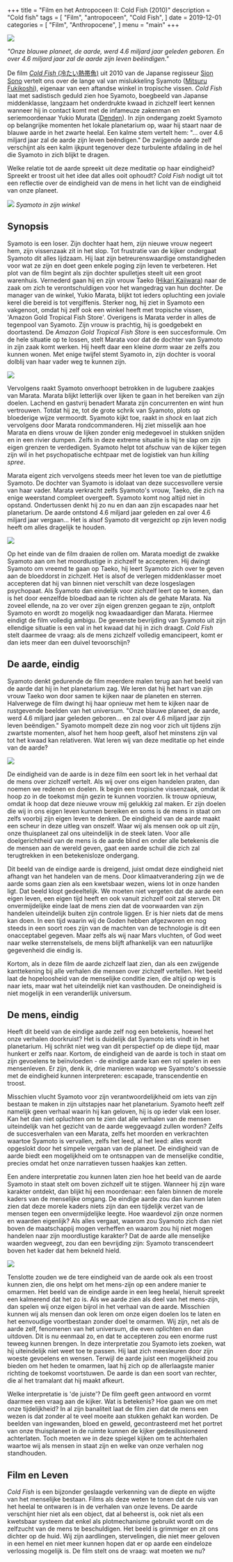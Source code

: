 +++
title = "Film en het Antropoceen II: Cold Fish (2010)"
description = "Cold fish"
tags = [
    "Film",
    "antropoceen",
    "Cold Fish",
]
date = 2019-12-01
categories = [
    "Film",
    "Anthropocene",
]
menu = "main"
+++

![](https://github.com/Boreque/deklos/blob/master/static/images/coldfish1borisvanmeurs.png?raw=true)

*"Onze blauwe planeet, de aarde, werd 4.6 miljard jaar geleden geboren. En over 4.6 miljard jaar zal de aarde zijn leven beëindigen."*

<!--more-->

De film [*Cold Fish* (冷たい熱帯魚)](https://www.imdb.com/title/tt1632547/?ref_=ttpl_pl_tt) uit 2010 van de Japanse regisseur [Sion Sono](https://www.imdb.com/name/nm0814469/?ref_=tt_ov_dr) vertelt ons over de lange val van mislukkeling Syamoto ([Mitsuru Fukikoshi](https://en.wikipedia.org/wiki/Mitsuru_Fukikoshi)), eigenaar van een aftandse winkel in tropische vissen. *Cold Fish* laat met sadistisch geduld zien hoe Syamoto, boegbeeld van Japanse middenklasse, langzaam het onderdrukte kwaad in zichzelf leert kennen wanneer hij in contact komt met de infameuze zakenman en seriemoordenaar Yukio Murata ([Denden](https://en.wikipedia.org/wiki/Denden)). In zijn ondergang zoekt Syamoto op belangrijke momenten het lokale planetarium op, waar hij staart naar de blauwe aarde in het zwarte heelal. Een kalme stem vertelt hem: "... over 4.6 miljard jaar zal de aarde zijn leven beëndigen." De zwijgende aarde zelf verschijnt als een kalm ijkpunt tegenover deze turbulente afdaling in de hel die Syamoto in zich blijkt te dragen. 

Welke relatie tot de aarde spreekt uit deze meditatie op haar eindigheid? Spreekt er troost uit het idee dat alles ooit ophoudt? *Cold Fish* nodigt uit tot een reflectie over de eindigheid van de mens in het licht van de eindigheid van onze planeet. 

![](https://github.com/Boreque/deklos/blob/master/static/images/coldfish2borisvanmeurs.png?raw=true)
*Syamoto in zijn winkel*

## Synopsis

Syamoto is een loser. Zijn dochter haat hem, zijn nieuwe vrouw negeert hem, zijn vissenzaak zit in het slop. Tot frustratie van de kijker ondergaat Syamoto dit alles lijdzaam. Hij laat zijn betreurenswaardige omstandigheden voor wat ze zijn en doet geen enkele poging zijn leven te verbeteren. Het plot van de film begint als zijn dochter spulletjes steelt uit een groot warenhuis. Vernederd gaan hij en zijn vrouw Taeko ([Hikari Kajiwara](https://www.imdb.com/name/nm2069032/)) naar de zaak om zich te verontschuldigen voor het wangedrag van hun dochter. De manager van de winkel, Yukio Marata, blijkt tot ieders opluchting een joviale kerel die bereid is tot vergiffenis. Sterker nog, hij ziet in Syamoto een vakgenoot, omdat hij zelf ook een winkel heeft met tropische vissen, 'Amazon Gold Tropical Fish Store'. Overigens is Marata verder in alles de tegenpool van Syamoto. Zijn vrouw is prachtig, hij is goedgebekt en doortastend. De *Amazon Gold Tropical Fish Store* is een succesformule. Om de hele situatie op te lossen, stelt Marata voor dat de dochter van Syamoto in zijn zaak komt werken. Hij heeft daar een kleine *dorm* waar ze zelfs zou kunnen wonen. Met enige twijfel stemt Syamoto in, zijn dochter is vooral dolblij van haar vader weg te kunnen zijn.

![](https://github.com/Boreque/deklos/blob/master/static/images/coldfish3borisvanmeurs.png?raw=true)

Vervolgens raakt Syamoto onverhoopt betrokken in de lugubere zaakjes van Marata. Marata blijkt letterlijk over lijken te gaan in het bereiken van zijn doelen. Lachend en gastvrij benadert Marata zijn concurrenten en wint hun vertrouwen. Totdat hij ze, tot de grote schrik van Syamoto, plots op bloederige wijze vermoordt. Syamoto kijkt toe, raakt in *shock* en laat zich vervolgens door Marata rondcommanderen. Hij ziet misselijk aan hoe Marata en diens vrouw de lijken zonder enig medegevoel in stukken snijden en in een rivier dumpen. Zelfs in deze extreme situatie is hij te slap om zijn eigen grenzen te verdedigen. Syamoto helpt tot afschuw van de kijker tegen zijn wil in het psychopatische echtpaar met de logistiek van hun *killing spree*. 

Marata eigent zich vervolgens steeds meer het leven toe van de pietluttige Syamoto. De dochter van Syamoto is idolaat van deze succesvollere versie van haar vader. Marata verkracht zelfs Syamoto's vrouw, Taeko, die zich na enige weerstand compleet overgeeft. Syamoto komt nog altijd niet in opstand. Ondertussen denkt hij zo nu en dan aan zijn escapades naar het planetarium. De aarde ontstond 4.6 miljard jaar geleden en zal over 4.6 miljard jaar vergaan... Het is alsof Syamoto dit vergezicht op zijn leven nodig heeft om alles dragelijk te houden.

![](https://github.com/Boreque/deklos/blob/master/static/images/coldfish4borisvanmeurs.png?raw=true)

Op het einde van de film draaien de rollen om. Marata moedigt de zwakke Syamoto aan om het moordlustige in zichzelf te accepteren. Hij dwingt Syamoto om vreemd te gaan op Taeko, hij leert Syamoto zich over te geven aan de bloeddorst in zichzelf. Het is alsof de verlegen middenklasser moet accepteren dat hij van binnen niet verschilt van deze losgeslagen psychopaat. Als Syamoto dan eindelijk voor zichzelf leert op te komen, dan is het door eenzelfde bloedbad aan te richten als de gehate Marata. Na zoveel ellende, na zo ver over zijn eigen grenzen gegaan te zijn, ontploft Syamoto en wordt zo mogelijk nog kwaadaardiger dan Marata. Hiermee eindigt de film volledig ambigu. De gewenste bevrijding van Syamoto uit zijn ellendige situatie is een val in het kwaad dat hij in zich draagt. *Cold Fish* stelt daarmee de vraag: als de mens zichzelf volledig emancipeert, komt er dan iets meer dan een duivel tevoorschijn?

## De aarde, eindig

Syamoto denkt gedurende de film meerdere malen terug aan het beeld van de aarde dat hij in het planetarium zag. We leren dat hij het hart van zijn vrouw Taeko won door samen te kijken naar de planeten en sterren. Halverwege de film dwingt hij haar opnieuw met hem te kijken naar de rustgevende beelden van het universum. "Onze blauwe planeet, de aarde, werd 4.6 miljard jaar geleden geboren... en zal over 4.6 miljard jaar zijn leven beëndigen." Syamoto mompelt deze zin nog voor zich uit tijdens zijn zwartste momenten, alsof het hem hoop geeft, alsof het minstens zijn val tot het kwaad kan relativeren. Wat leren wij van deze meditatie op het einde van de aarde?

![](https://github.com/Boreque/deklos/blob/master/static/images/coldfish5borisvanmeurs.png?raw=true)

De eindigheid van de aarde is in deze film een soort lek in het verhaal dat de mens over zichzelf vertelt. Als wij over ons eigen handelen praten, dan noemen we redenen en doelen. Ik begin een tropische vissenzaak, omdat ik hoop zo in de toekomst mijn gezin te kunnen voorzien. Ik trouw opnieuw, omdat ik hoop dat deze nieuwe vrouw mij gelukkig zal maken. Er zijn doelen die wij in ons eigen leven kunnen bereiken en soms is de mens in staat om zelfs voorbij zijn eigen leven te denken. De eindigheid van de aarde maakt een scheur in deze uitleg van onszelf. Waar wij als mensen ook op uit zijn, onze thuisplaneet zal ons uiteindelijk in de steek laten. Voor alle doelgerichtheid van de mens is de aarde blind en onder alle betekenis die de mensen aan de wereld geven, gaat een aarde schuil die zich zal terugtrekken in een betekenisloze ondergang. 

Dit beeld van de eindige aarde is dreigend, juist omdat deze eindigheid niet afhangt van het handelen van de mens. Door klimaatverandering zijn we de aarde soms gaan zien als een kwetsbaar wezen, wiens lot in onze handen ligt. Dat beeld klopt gedeeltelijk. We moeten niet vergeten dat de aarde een eigen leven, een eigen tijd heeft en ook vanuit zichzelf ooit zal sterven. Dit onvermijdelijke einde laat de mens zien dat de voorwaarden van zijn handelen uiteindelijk buiten zijn controle liggen. Er is hier niets dat de mens kan doen. In een tijd waarin wij de Goden hebben afgezworen en nog steeds in een soort roes zijn van de machten van de technologie is dit een onacceptabel gegeven. Maar zelfs als wij naar Mars vluchten, of God weet naar welke sterrenstelsels, de mens blijft afhankelijk van een natuurlijke gegevenheid die eindig is. 

Kortom, als in deze film de aarde zichzelf laat zien, dan als een zwijgende kanttekening bij alle verhalen die mensen over zichzelf vertellen. Het beeld laat de hopeloosheid van de menselijke conditie zien, die altijd op weg is naar iets, maar wat het uiteindelijk niet kan vasthouden. De oneindigheid is niet mogelijk in een veranderlijk universum. 

## De mens, eindig

Heeft dit beeld van de eindige aarde zelf nog een betekenis, hoewel het onze verhalen doorkruist? Het is duidelijk dat Syamoto iets vindt in het planetarium. Hij schrikt niet weg van dit perspectief op de diepe tijd, maar hunkert er zelfs naar. Kortom, de eindigheid van de aarde is toch in staat om zijn gevoelens te beïnvloeden - de eindige aarde kan een rol spelen in een mensenleven. Er zijn, denk ik, drie manieren waarop we Syamoto's obsessie met de eindigheid kunnen interpreteren: escapade, transcendentie en troost. 

Misschien vlucht Syamoto voor zijn verantwoordelijkheid om iets van zijn bestaan te maken in zijn uitstapjes naar het planetarium. Syamoto heeft zelf namelijk geen verhaal waarin hij kan geloven, hij is op ieder vlak een loser. Kan het dan niet opluchten om te zien dat alle verhalen van de mensen uiteindelijk van het gezicht van de aarde weggevaagd zullen worden? Zelfs de succesverhalen van een Marata, zelfs het moorden en verkrachten waartoe Syamoto is vervallen, zelfs het leed, al het leed: alles wordt opgeslokt door het simpele vergaan van de planeet. De eindigheid van de aarde biedt een mogelijkheid om te ontsnappen van de menselijke conditie, precies omdat het onze narratieven tussen haakjes kan zetten. 

Een andere interpretatie zou kunnen laten zien hoe het beeld van de aarde Syamoto in staat stelt om boven zichzelf uit te stijgen. Wanneer hij zijn ware karakter ontdekt, dan blijkt hij een moordenaar: een falen binnen de morele kaders van de menselijke omgang. De eindige aarde zou dan kunnen laten zien dat deze morele kaders niets zijn dan een tijdelijk verzet van de mensen tegen een onvermijdelijke leegte. Hoe waardevol zijn onze normen en waarden eigenlijk? Als alles vergaat, waarom zou Syamoto zich dan niet boven de maatschappij mogen verheffen en waarom zou hij niet mogen handelen naar zijn moordlustige karakter? Dat de aarde alle menselijke waarden wegveegt, zou dan een bevrijding zijn: Syamoto transcendeert boven het kader dat hem bekneld hield. 

![](https://github.com/Boreque/deklos/blob/master/static/images/coldfish6borisvanmeurs.png?raw=true)

Tenslotte zouden we de tere eindigheid van de aarde ook als een troost kunnen zien, die ons helpt om het mens-zijn op een andere manier te omarmen. Het beeld van de eindige aarde in een leeg heelal, hieruit spreekt een kalmerend dat het zo is. Als we aarde zien als deel van het mens-zijn, dan spelen wij onze eigen bijrol in het verhaal van de aarde. Misschien kunnen wij als mensen dan ook leren om onze eigen doelen los te laten en het eenvoudige voortbestaan zonder doel te omarmen. Wij zijn, net als de aarde zelf, fenomenen van het universum, die even oplichten en dan uitdoven. Dit is nu eenmaal zo, en dat te accepteren zou een enorme rust teweeg kunnen brengen. In deze interpretatie zou Syamoto iets zoeken, wat hij uiteindelijk niet weet toe te passen. Hij laat zich meesleuren door zijn woeste gevoelens en wensen. Terwijl de aarde juist een mogelijkheid zou bieden om het heden te omarmen, laat hij zich op de allerlaagste manier richting de toekomst voortstuwen. De aarde is dan een soort van rechter, die al het tramalant dat hij maakt afkeurt.

Welke interpretatie is 'de juiste'? De film geeft geen antwoord en vormt daarmee een vraag aan de kijker. Wat is betekenis? Hoe gaan we om met onze tijdelijkheid? In al zijn banaliteit laat de film zien dat de mens een wezen is dat zonder al te veel moeite aan stukken gehakt kan worden. De beelden van ingewanden, bloed en geweld, gecontrasteerd met het portret van onze thuisplaneet in de ruimte kunnen de kijker gedesillusioneerd achterlaten. Toch moeten we in deze spiegel kijken om te achterhalen waartoe wij als mensen in staat zijn en welke van onze verhalen nog standhouden.

## Film en Leven

*Cold Fish* is een bijzonder geslaagde verkenning van de diepte en wijdte van het menselijke bestaan. Films als deze weten te tonen dat de ruis van het heelal te ontwaren is in de verhalen van onze levens. De aarde verschijnt hier niet als een object, dat al beheerst is, ook niet als een kwetsbaar systeem dat enkel als plotmechanisme gebruikt wordt om de zelfzucht van de mens te beschuldigen. Het beeld is grimmiger en zit ons dichter op de huid. Wij zijn aardlingen, stervelingen, die niet meer geloven in een hemel en niet meer kunnen hopen dat er op aarde een eindeloze verlossing mogelijk is. De film stelt ons de vraag: wat moeten we nu?




